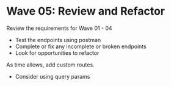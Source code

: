 # Wave 05: Review and Refactor

Review the requirements for Wave 01 - 04
* Test the endpoints using postman
* Complete or fix any incomplete or broken endpoints
* Look for opportunities to refactor
<!-- * Add the MOOOOONS!!!  -->
<!-- Stacy -->

As time allows, add custom routes. 
* Consider using query params

